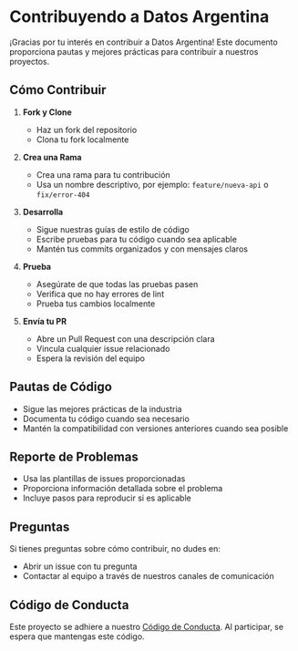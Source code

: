 # Contribuyendo a Datos Argentina

¡Gracias por tu interés en contribuir a Datos Argentina! Este documento proporciona pautas y mejores prácticas para contribuir a nuestros proyectos.

## Cómo Contribuir

1. **Fork y Clone**
   - Haz un fork del repositorio
   - Clona tu fork localmente

2. **Crea una Rama**
   - Crea una rama para tu contribución
   - Usa un nombre descriptivo, por ejemplo: `feature/nueva-api` o `fix/error-404`

3. **Desarrolla**
   - Sigue nuestras guías de estilo de código
   - Escribe pruebas para tu código cuando sea aplicable
   - Mantén tus commits organizados y con mensajes claros

4. **Prueba**
   - Asegúrate de que todas las pruebas pasen
   - Verifica que no hay errores de lint
   - Prueba tus cambios localmente

5. **Envía tu PR**
   - Abre un Pull Request con una descripción clara
   - Vincula cualquier issue relacionado
   - Espera la revisión del equipo

## Pautas de Código

- Sigue las mejores prácticas de la industria
- Documenta tu código cuando sea necesario
- Mantén la compatibilidad con versiones anteriores cuando sea posible

## Reporte de Problemas

- Usa las plantillas de issues proporcionadas
- Proporciona información detallada sobre el problema
- Incluye pasos para reproducir si es aplicable

## Preguntas

Si tienes preguntas sobre cómo contribuir, no dudes en:
- Abrir un issue con tu pregunta
- Contactar al equipo a través de nuestros canales de comunicación

## Código de Conducta

Este proyecto se adhiere a nuestro [Código de Conducta](CODE_OF_CONDUCT.md). Al participar, se espera que mantengas este código.
